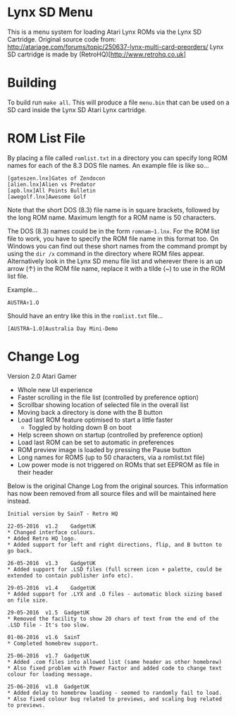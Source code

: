 # Lynx SD Menu

This is a menu system for loading Atari Lynx ROMs via the Lynx SD Cartridge.
Original source code from: http://atariage.com/forums/topic/250637-lynx-multi-card-preorders/
Lynx SD cartridge is made by (RetroHQ)[http://www.retrohq.co.uk]

# Building

To build run ```make all```. This will produce a file ```menu.bin``` that can be used on a SD card inside the Lynx SD Atari Lynx cartridge.

# ROM List File

By placing a file called ```romlist.txt``` in a directory you can specify long ROM names for each of the 8.3 DOS file names.
An example file is like so...

```
[gateszen.lnx]Gates of Zendocon
[alien.lnx]Alien vs Predator
[apb.lnx]All Points Bulletin
[awegolf.lnx]Awesome Golf
```

Note that the short DOS (8.3) file name is in square brackets, followed by the long ROM name. Maximum length for a ROM name is 50 characters.

The DOS (8.3) names could be in the form ```romnam~1.lnx```. For the ROM list file to work, you have to specify the ROM file name in this format too. On Windows you can find out these short names from the command prompt by using the ```dir /x``` command in the directory where ROM files appear. Alternatively look in the Lynx SD menu file list and wherever there is an up arrow (↑) in the ROM file name, replace it with a tilde (~) to use in the ROM list file.

Example...

```
AUSTRA↑1.O
```

Should have an entry like this in the ```romlist.txt``` file...

```
[AUSTRA~1.O]Australia Day Mini-Demo
```

# Change Log

Version 2.0 Atari Gamer

* Whole new UI experience
 * Faster scrolling in the file list (controlled by preference option)
 * Scrollbar showing location of selected file in the overall list
 * Moving back a directory is done with the B button
* Load last ROM feature optimised to start a little faster
  * Toggled by holding down B on boot
* Help screen shown on startup (controlled by preference option)
* Load last ROM can be set to automatic in preferences
* ROM preview image is loaded by pressing the Pause button
* Long names for ROMS (up to 50 characters, via a romlist.txt file)
* Low power mode is not triggered on ROMs that set EEPROM as file in their header

Below is the original Change Log from the original sources. This information has now been removed from all source files and will be maintained here instead.

```
Initial version by SainT - Retro HQ

22-05-2016	v1.2	GadgetUK
* Changed interface colours.
* Added Retro HQ logo.
* Added support for left and right directions, flip, and B button to go back.

26-05-2016  v1.3	GadgetUK
* Added support for .LSD files (full screen icon + palette, could be extended to contain publisher info etc).

29-05-2016  v1.4	GadgetUK
* Added support for .LYX and .O files - automatic block sizing based on file size.

29-05-2016  v1.5  GadgetUK
* Removed the facility to show 20 chars of text from the end of the .LSD file - It's too slow.

01-06-2016  v1.6  SainT
* Completed homebrew support.

25-06-2016  v1.7  GadgetUK
* Added .com files into allowed list (same header as other homebrew)
* Also fixed problem with Power Factor and added code to change text colour for loading message.

25-06-2016  v1.8  GadgetUK
* Added delay to homebrew loading - seemed to randomly fail to load.
* Also fixed colour bug related to previews, and scaling bug related to previews.
```
